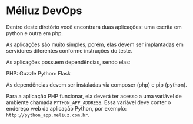 # Méliuz DevOps

Dentro deste diretório você encontrará duas aplicações: uma escrita em python e outra em php.

As aplicações são muito simples, porém, elas devem ser implantadas em servidores diferentes conforme instruções do teste.

As aplicações possuem dependências, sendo elas:

PHP: Guzzle
Python: Flask

As dependências devem ser instaladas via composer (php) e pip (python).

Para a aplicação PHP funcionar, ela deverá ter acesso a uma variável de ambiente chamada `PYTHON_APP_ADDRESS`.
Essa variável deve conter o endereço web da aplicação Python, por exemplo: `http://python_app.meliuz.com.br`.

